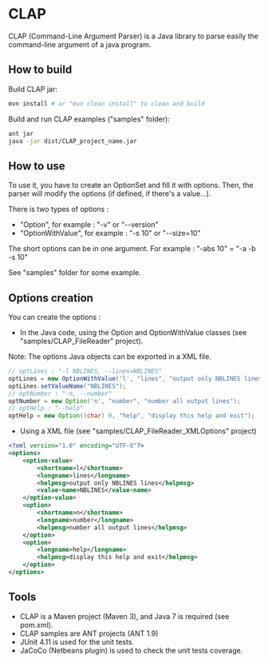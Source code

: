 CLAP
====

CLAP (Command-Line Argument Parser) is a Java library to parse easily the command-line argument of a java program.

How to build
-----------

Build CLAP jar:
``` bash
mvn install # or "mvn clean install" to clean and build
```


Build and run CLAP examples ("samples" folder):
``` bash
ant jar
java -jar dist/CLAP_project_name.jar
```


How to use
-----------

To use it, you have to create an OptionSet and fill it with options.
Then, the parser will modify the options (if defined, if there's a value...).

There is two types of options : 
  - "Option", for example : "-v" or "--version"
  - "OptionWithValue", for example : "-s 10" or "--size=10"
  
The short options can be in one argument. For example : "-abs 10" = "-a -b -s 10"

See "samples" folder for some example.


Options creation
----------------

You can create the options : 
- In the Java code, using the Option and OptionWithValue classes (see "samples/CLAP_FileReader" project).

Note: The options Java objects can be exported in a XML file.

``` java
// optLines : "-l NBLINES, --lines=NBLINES"
optLines = new OptionWithValue('l', "lines", "output only NBLINES lines");
optLines.setValueName("NBLINES");
// optNumber : "-n, --number"
optNumber = new Option('n', "number", "number all output lines");
// optHelp : "--help"
optHelp = new Option((char) 0, "help", "display this help and exit");
```

- Using a XML file (see "samples/CLAP_FileReader_XMLOptions" project)

``` xml
<?xml version="1.0" encoding="UTF-8"?>
<options>
    <option-value>
        <shortname>l</shortname>
        <longname>lines</longname>
        <helpmsg>output only NBLINES lines</helpmsg>
        <value-name>NBLINES</value-name>
    </option-value>
    <option>
        <shortname>n</shortname>
        <longname>number</longname>
        <helpmsg>number all output lines</helpmsg>
    </option>
    <option>
        <longname>help</longname>
        <helpmsg>display this help and exit</helpmsg>
    </option>
</options>

```

Tools
-----

- CLAP is a Maven project (Maven 3), and Java 7 is required (see pom.xml).
- CLAP samples are ANT projects (ANT 1.9)
- JUnit 4.11 is used for the unit tests.
- JaCoCo (Netbeans plugin) is used to check the unit tests coverage.
